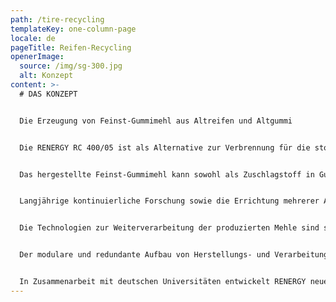 ```yaml
---
path: /tire-recycling
templateKey: one-column-page
locale: de
pageTitle: Reifen-Recycling
openerImage:
  source: /img/sg-300.jpg
  alt: Konzept
content: >-
  # DAS KONZEPT


  Die Erzeugung von Feinst-Gummimehl aus Altreifen und Altgummi


  Die RENERGY RC 400/05 ist als Alternative zur Verbrennung für die stoffliche Verwertung von Altreifen und Altgummi entwickelt worden. Für Amwaj Al Nile sind diese Reststoffe nicht nur eine ökologische Herausforderung, sondern in erster Linie eine wertvolle Rohstoffquelle.


  Das hergestellte Feinst-Gummimehl kann sowohl als Zuschlagstoff in Gummimischungen als auch zur Herstellung von Elastomer-Legierungen mit TPE-ähnlichen Eigenschaften verwendet werden.


  Langjährige kontinuierliche Forschung sowie die Errichtung mehrerer Anlagengenerationen führten dabei zur Entwicklung des Recycling-Systems RENERGY RC 400/05, das sehr feine und hochreine Gummimehle erzeugt.


  Die Technologien zur Weiterverarbeitung der produzierten Mehle sind so entwickelt worden, dass diese auf handelsüblichen Maschinen erfolgen kann.


  Der modulare und redundante Aufbau von Herstellungs- und Verarbeitungsanlagen der RENERGY RC 400/05 gewährleistet einen kontinuierlichen Betrieb, auch während Wartungs- und Reparaturarbeiten.


  In Zusammenarbeit mit deutschen Universitäten entwickelt RENERGY neue und geprüfte Werkstoffe.
---
```

